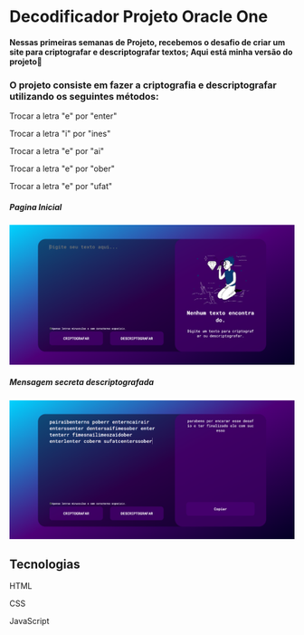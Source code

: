 <h1>Decodificador Projeto Oracle One</h1>
<h4>Nessas primeiras semanas de Projeto, recebemos o desafio de criar um site para criptografar e descriptografar textos;
Aqui está minha versão do projeto🚀</h4>

<h3>O projeto consiste em fazer a criptografia e descriptografar utilizando os seguintes métodos:</h3>
<p>Trocar a letra "e" por "enter"</p>
<p>Trocar a letra "i" por "ines"</p>
<p>Trocar a letra "e" por "ai"</p>
<p>Trocar a letra "e" por "ober"</p>
<p>Trocar a letra "e" por "ufat"</p>

<h5>Pagina Inicial</h5>
<img src="./assets/paginaInicialDecodificador.png">
<h5>Mensagem secreta descriptografada</h5>
<img src="./assets/respostaDecodificador.png">

<h2>Tecnologias</h2>
<p>HTML</p>
<p>CSS</p>
<p>JavaScript</p>
